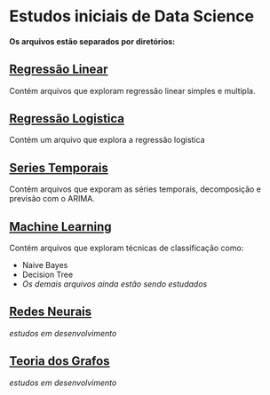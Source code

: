 # Estudos iniciais de Data Science

#### Os arquivos estão separados por diretórios:


## [Regressão Linear](./RegressaoLinear/)
Contém arquivos que exploram regressão linear simples e multipla.
## [Regressão Logistica](./RegressaoLogistica/)
Contém um arquivo que explora a regressão logistica
## [Series Temporais](./SeriesTemporais/)
Contém arquivos que exporam as séries temporais, decomposição e previsão com o ARIMA.
## [Machine Learning](./MachineLearning/)
Contém arquivos que exploram técnicas de classificação como:
* Naive Bayes
* Decision Tree
* *Os demais arquivos ainda estão sendo estudados*
## [Redes Neurais](./RedesNeurais/)
*estudos em desenvolvimento*
## [Teoria dos Grafos](./TeoriaGrafos/)
*estudos em desenvolvimento*